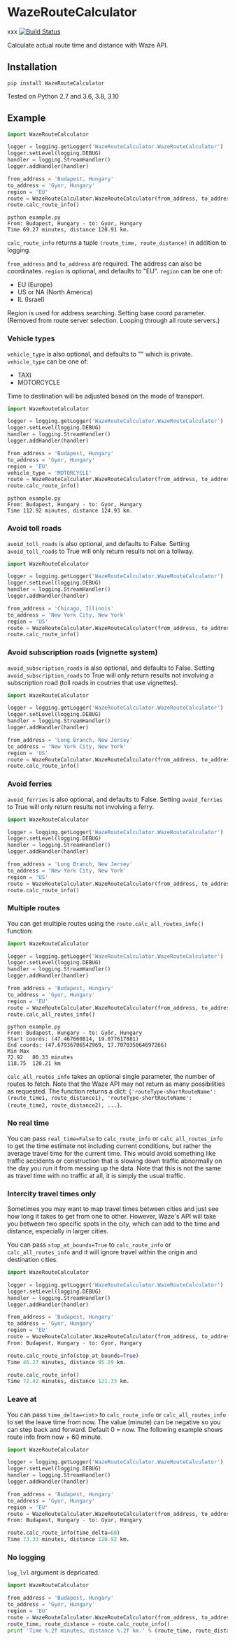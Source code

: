 # WazeRouteCalculator
xxx
[![Build Status](https://github.com/kovacsbalu/WazeRouteCalculator/actions/workflows/python-app.yml/badge.svg)](https://travis-ci.org/kovacsbalu/WazeRouteCalculator)

Calculate actual route time and distance with Waze API.

## Installation

```
pip install WazeRouteCalculator
```

Tested on Python 2.7 and 3.6, 3.8, 3.10

## Example

```python
import WazeRouteCalculator

logger = logging.getLogger('WazeRouteCalculator.WazeRouteCalculator')
logger.setLevel(logging.DEBUG)
handler = logging.StreamHandler()
logger.addHandler(handler)

from_address = 'Budapest, Hungary'
to_address = 'Gyor, Hungary'
region = 'EU'
route = WazeRouteCalculator.WazeRouteCalculator(from_address, to_address, region)
route.calc_route_info()
```

```
python example.py
From: Budapest, Hungary - to: Gyor, Hungary
Time 69.27 minutes, distance 120.91 km.
```

`calc_route_info` returns a tuple `(route_time, route_distance)` in addition to logging.

`from_address` and `to_address` are required. The address can also be coordinates.
`region` is optional, and defaults to "EU". `region` can be one of:

- EU (Europe)
- US or NA (North America)
- IL (Israel)

Region is used for address searching. Setting base coord parameter.
(Removed from route server selection. Looping through all route servers.)

### Vehicle types

`vehicle_type` is also optional, and defaults to "" which is private. `vehicle_type` can be one of:

- TAXI
- MOTORCYCLE

Time to destination will be adjusted based on the mode of transport.

```python
import WazeRouteCalculator

logger = logging.getLogger('WazeRouteCalculator.WazeRouteCalculator')
logger.setLevel(logging.DEBUG)
handler = logging.StreamHandler()
logger.addHandler(handler)

from_address = 'Budapest, Hungary'
to_address = 'Gyor, Hungary'
region = 'EU'
vehicle_type = 'MOTORCYCLE'
route = WazeRouteCalculator.WazeRouteCalculator(from_address, to_address, region, vehicle_type)
route.calc_route_info()
```

```
python example.py
From: Budapest, Hungary - to: Gyor, Hungary
Time 112.92 minutes, distance 124.93 km.
```

### Avoid toll roads

`avoid_toll_roads` is also optional, and defaults to False. Setting `avoid_toll_roads` to True
will only return results not on a tollway.

```python
import WazeRouteCalculator

logger = logging.getLogger('WazeRouteCalculator.WazeRouteCalculator')
logger.setLevel(logging.DEBUG)
handler = logging.StreamHandler()
logger.addHandler(handler)

from_address = 'Chicago, Illinois'
to_address = 'New York City, New York'
region = 'US'
route = WazeRouteCalculator.WazeRouteCalculator(from_address, to_address, region, avoid_toll_roads=True)
route.calc_route_info()
```

### Avoid subscription roads (vignette system)

`avoid_subscription_roads` is also optional, and defaults to False. Setting `avoid_subscription_roads` to True
will only return results not involving a subscription road (toll roads in coutries that use vignettes).

```python
import WazeRouteCalculator

logger = logging.getLogger('WazeRouteCalculator.WazeRouteCalculator')
logger.setLevel(logging.DEBUG)
handler = logging.StreamHandler()
logger.addHandler(handler)

from_address = 'Long Branch, New Jersey'
to_address = 'New York City, New York'
region = 'US'
route = WazeRouteCalculator.WazeRouteCalculator(from_address, to_address, region, avoid_subscription_roads=True)
route.calc_route_info()
```

### Avoid ferries

`avoid_ferries` is also optional, and defaults to False. Setting `avoid_ferries` to True
will only return results not involving a ferry.

```python
import WazeRouteCalculator

logger = logging.getLogger('WazeRouteCalculator.WazeRouteCalculator')
logger.setLevel(logging.DEBUG)
handler = logging.StreamHandler()
logger.addHandler(handler)

from_address = 'Long Branch, New Jersey'
to_address = 'New York City, New York'
region = 'US'
route = WazeRouteCalculator.WazeRouteCalculator(from_address, to_address, region, avoid_ferries=True)
route.calc_route_info()
```

### Multiple routes

You can get multiple routes using the `route.calc_all_routes_info()` function:

```python
import WazeRouteCalculator

logger = logging.getLogger('WazeRouteCalculator.WazeRouteCalculator')
logger.setLevel(logging.DEBUG)
handler = logging.StreamHandler()
logger.addHandler(handler)

from_address = 'Budapest, Hungary'
to_address = 'Gyor, Hungary'
region = 'EU'
route = WazeRouteCalculator.WazeRouteCalculator(from_address, to_address, region)
route.calc_all_routes_info()
```

```
python example.py
From: Budapest, Hungary - to: Győr, Hungary
Start coords: (47.467660814, 19.077617881)
End coords: (47.67936706542969, 17.707035064697266)
Min	Max
72.92	80.33 minutes
118.75	120.21 km
```

`calc_all_routes_info` takes an optional single parameter, the number of routes to fetch. Note that the Waze API may not return as many possibilities as requested. The function returns a dict: `{'routeType-shortRouteName': (route_time1, route_distance1), 'routeType-shortRouteName': (route_time2, route_distance2), ...}`.

### No real time

You can pass `real_time=False` to `calc_route_info` or `calc_all_routes_info` to get the time estimate not including current conditions, but rather the average travel time for the current time. This would avoid something like traffic accidents or construction that is slowing down traffic abnormally on the day you run it from messing up the data. Note that this is not the same as travel time with no traffic at all, it is simply the usual traffic.

### Intercity travel times only

Sometimes you may want to map travel times between cities and just see how long it takes to get from one to other. However, Waze's API will take you between two specific spots in the city, which can add to the time and distance, especially in larger cities.

You can pass `stop_at_bounds=True` to `calc_route_info` or `calc_all_routes_info` and it will ignore travel within the origin and destination cities.

```python
import WazeRouteCalculator

logger = logging.getLogger('WazeRouteCalculator.WazeRouteCalculator')
logger.setLevel(logging.DEBUG)
handler = logging.StreamHandler()
logger.addHandler(handler)

from_address = 'Budapest, Hungary'
to_address = 'Gyor, Hungary'
region = 'EU'
route = WazeRouteCalculator.WazeRouteCalculator(from_address, to_address, region)
From: Budapest, Hungary - to: Gyor, Hungary

route.calc_route_info(stop_at_bounds=True)
Time 46.27 minutes, distance 95.29 km.

route.calc_route_info()
Time 72.42 minutes, distance 121.33 km.
```

### Leave at
You can pass `time_delta=<int>` to `calc_route_info` or `calc_all_routes_info` to set the leave time from now. The value (minute) can be negative so you can step back and forward. Default 0 = now.
The following example shows route info from now + 60 minute.

```python
import WazeRouteCalculator

logger = logging.getLogger('WazeRouteCalculator.WazeRouteCalculator')
logger.setLevel(logging.DEBUG)
handler = logging.StreamHandler()
logger.addHandler(handler)

from_address = 'Budapest, Hungary'
to_address = 'Gyor, Hungary'
region = 'EU'
route = WazeRouteCalculator.WazeRouteCalculator(from_address, to_address, region)
From: Budapest, Hungary - to: Gyor, Hungary

route.calc_route_info(time_delta=60)
Time 73.33 minutes, distance 120.92 km.
```

### No logging
`log_lvl` argument is depricated.

```python
import WazeRouteCalculator

from_address = 'Budapest, Hungary'
to_address = 'Gyor, Hungary'
region = 'EU'
route = WazeRouteCalculator.WazeRouteCalculator(from_address, to_address, region)
route_time, route_distance = route.calc_route_info()
print 'Time %.2f minutes, distance %.2f km.' % (route_time, route_distance)
```
